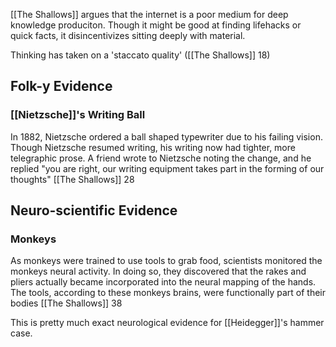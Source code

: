 [[The Shallows]] argues that the internet is a poor medium for deep knowledge produciton. Though it might be good at finding lifehacks or quick facts, it disincentivizes sitting deeply with material.

Thinking has taken on a 'staccato quality' ([[The Shallows]] 18)

## Folk-y Evidence
### [[Nietzsche]]'s Writing Ball
In 1882, Nietzsche ordered a ball shaped typewriter due to his failing vision. Though Nietzsche resumed writing, his writing now had tighter, more telegraphic prose. A friend wrote to Nietzsche noting the change, and he replied "you are right,  our writing equipment  takes part in the forming of our thoughts"
	[[The Shallows]] 28

## Neuro-scientific Evidence

### Monkeys
As monkeys were trained to use tools to grab food, scientists monitored the monkeys neural activity. In doing so, they discovered that the rakes and pliers actually became incorporated into the neural mapping of the hands. The tools, according to these monkeys brains, were functionally part of their bodies
	[[The Shallows]] 38

This is pretty much exact neurological evidence for [[Heidegger]]'s hammer case.